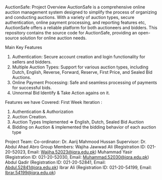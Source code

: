 AuctionSafe: 
Project Overview
AuctionSafe is a comprehensive online auction management system designed to simplify the process of organizing and conducting auctions. 
With a variety of auction types, secure authentication, online payment processing, and reporting features etc, AuctionSafe offers a reliable platform for both auctioneers and bidders.
This repository contains the source code for AuctionSafe, providing an open-source solution for online auction needs.

Main Key Features
1) Authentication: Secure account creation and login functionality for sellers and bidders.
2) Multiple Auction Types: Support for various auction types, including Dutch, English, Reverse, Forward, Reserve, First Price, and Sealed Bid Auctions.
3) Online Payment Processing: Safe and seamless processing of payments for successful bids.
4) Unnormal Bid Identify & Take Action agains on it.

Features we have Covered: 
First Week Iteration : 
  1) Authentication & Authorization
  2) Auction Creation.
  3) Auction Types Implemented => English, Dutch, Sealed Bid Auction
  4) Bidding on Auction & implemented the bidding behavior of each auction type

Project Team:
Co-ordinator: Dr. Aarij Mahmood Hussan
Supervisor: Dr. Abdul Ahad Abro
Group Members:
Wajiha Jawwad Ali (Registration ID: 021-20-52023, Email: Wajiha.52023@iqra.edu.pk)
Muhammad Yasir (Registration ID: 021-20-52030, Email: Muhammad.52030@iqra.edu.pk)
Abdul Qadir (Registration ID: 021-20-52841, Email: Abdul.52841@iqra.edu.pk)
Ibrar Ali (Registration ID: 021-20-54199, Email: Ibrar.54199@iqra.edu.pk)
